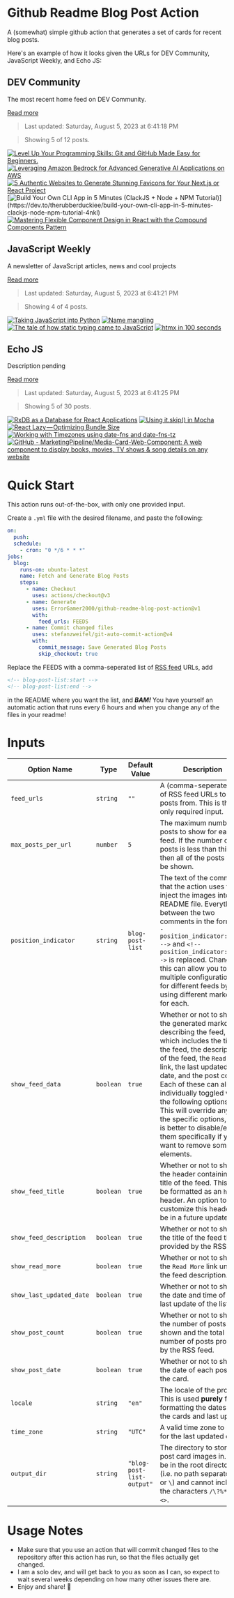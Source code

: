 # Github Readme Blog Post Action

A (somewhat) simple github action that generates a set of cards for recent blog posts.

Here's an example of how it looks given the URLs for DEV Community, JavaScript Weekly, and Echo JS:

<!-- post-list:start -->
## DEV Community

The most recent home feed on DEV Community.

[Read more](https://dev.to)
> Last updated: Saturday, August 5, 2023 at 6:41:18 PM

> Showing 5 of 12 posts.

[![Level Up Your Programming Skills: Git and GitHub Made Easy for Beginners.](https://raw.githubusercontent.com/ErrorGamer2000/github-readme-blog-post-action/main/generated_files/DEV_Community/Level_Up_Your_Programming_Skills__Git_and_GitHub_Made_Easy_for_Beginners..svg)](https://dev.to/koderkareem/level-up-your-programming-skills-git-and-github-made-easy-for-beginners-1ldc)
[![Leveraging Amazon Bedrock for Advanced Generative AI Applications on AWS](https://raw.githubusercontent.com/ErrorGamer2000/github-readme-blog-post-action/main/generated_files/DEV_Community/Leveraging_Amazon_Bedrock_for_Advanced_Generative_AI_Applications_on_AWS.svg)](https://dev.to/jito/leveraging-amazon-bedrock-for-advanced-generative-ai-applications-on-aws-15i8)
[![5 Authentic Websites to Generate Stunning Favicons for Your Next.js or React Project](https://raw.githubusercontent.com/ErrorGamer2000/github-readme-blog-post-action/main/generated_files/DEV_Community/5_Authentic_Websites_to_Generate_Stunning_Favicons_for_Your_Next.js_or_React_Project.svg)](https://dev.to/mrpaulishaili/5-authentic-websites-to-generate-stunning-favicons-for-your-nextjs-or-react-project-5eif)
[![Build Your Own CLI App in 5 Minutes (ClackJS + Node + NPM Tutorial)](https://raw.githubusercontent.com/ErrorGamer2000/github-readme-blog-post-action/main/generated_files/DEV_Community/Build_Your_Own_CLI_App_in_5_Minutes_(ClackJS_+_Node_+_NPM_Tutorial).svg)](https://dev.to/therubberduckiee/build-your-own-cli-app-in-5-minutes-clackjs-node-npm-tutorial-4nkl)
[![Mastering Flexible Component Design in React with the Compound Components Pattern](https://raw.githubusercontent.com/ErrorGamer2000/github-readme-blog-post-action/main/generated_files/DEV_Community/Mastering_Flexible_Component_Design_in_React_with_the_Compound_Components_Pattern.svg)](https://dev.to/yanagisawahidetoshi/mastering-flexible-component-design-in-react-with-the-compound-components-pattern-n96)


## JavaScript Weekly

A newsletter of JavaScript articles, news and cool projects

[Read more](https://javascriptweekly.com/)
> Last updated: Saturday, August 5, 2023 at 6:41:21 PM

> Showing 4 of 4 posts.

[![Taking JavaScript into Python](https://raw.githubusercontent.com/ErrorGamer2000/github-readme-blog-post-action/main/generated_files/JavaScript_Weekly/Taking_JavaScript_into_Python.svg)](https://javascriptweekly.com/issues/650)
[![Name mangling](https://raw.githubusercontent.com/ErrorGamer2000/github-readme-blog-post-action/main/generated_files/JavaScript_Weekly/Name_mangling.svg)](https://javascriptweekly.com/issues/649)
[![The tale of how static typing came to JavaScript](https://raw.githubusercontent.com/ErrorGamer2000/github-readme-blog-post-action/main/generated_files/JavaScript_Weekly/The_tale_of_how_static_typing_came_to_JavaScript.svg)](https://javascriptweekly.com/issues/648)
[![htmx in 100 seconds](https://raw.githubusercontent.com/ErrorGamer2000/github-readme-blog-post-action/main/generated_files/JavaScript_Weekly/htmx_in_100_seconds.svg)](https://javascriptweekly.com/issues/647)


## Echo JS

Description pending

[Read more](
http://www.echojs.com
)
> Last updated: Saturday, August 5, 2023 at 6:41:25 PM

> Showing 5 of 30 posts.

[![
RxDB as a Database for React Applications
](https://raw.githubusercontent.com/ErrorGamer2000/github-readme-blog-post-action/main/generated_files/_Echo_JS_/_RxDB_as_a_Database_for_React_Applications_.svg)](
https://rxdb.info/articles/react-database.html
)
[![Using `it.skip()` in Mocha](https://raw.githubusercontent.com/ErrorGamer2000/github-readme-blog-post-action/main/generated_files/_Echo_JS_/Using_`it.skip()`_in_Mocha.svg)](
https://masteringjs.io/tutorials/mocha/it-skip
)
[![React Lazy — Optimizing Bundle Size](https://raw.githubusercontent.com/ErrorGamer2000/github-readme-blog-post-action/main/generated_files/_Echo_JS_/React_Lazy_—_Optimizing_Bundle_Size.svg)](https://levelup.gitconnected.com/react-lazy-optimizing-bundle-size-fd82f4de2382)
[![Working with Timezones using date-fns and date-fns-tz](https://raw.githubusercontent.com/ErrorGamer2000/github-readme-blog-post-action/main/generated_files/_Echo_JS_/Working_with_Timezones_using_date-fns_and_date-fns-tz.svg)](
https://masteringjs.io/tutorials/date-fns/tz
)
[![GitHub - MarketingPipeline/Media-Card-Web-Component: A web component to display books, movies, TV shows & song details on any website](https://raw.githubusercontent.com/ErrorGamer2000/github-readme-blog-post-action/main/generated_files/_Echo_JS_/GitHub_-_MarketingPipeline_Media-Card-Web-Component__A_web_component_to_display_books__movies__TV_shows___song_details_on_any_website.svg)](https://github.com/MarketingPipeline/Media-Card-Web-Component)


<!-- post-list:end -->

# Quick Start

This action runs out-of-the-box, with only one provided input.

Create a `.yml` file with the desired filename, and paste the following:

```yml
on:
  push:
  schedule:
    - cron: "0 */6 * * *"
jobs:
  blog:
    runs-on: ubuntu-latest
    name: Fetch and Generate Blog Posts
    steps:
      - name: Checkout
        uses: actions/checkout@v3
      - name: Generate
        uses: ErrorGamer2000/github-readme-blog-post-action@v1
        with:
          feed_urls: FEEDS
      - name: Commit changed files
        uses: stefanzweifel/git-auto-commit-action@v4
        with:
          commit_message: Save Generated Blog Posts
          skip_checkout: true
```

Replace the FEEDS with a comma-seperated list of [RSS feed](https://rss.com/blog/how-do-rss-feeds-work/) URLs, add

```md
<!-- blog-post-list:start -->
<!-- blog-post-list:end -->
```

in the README where you want the list, and **_BAM!_** You have yourself an automatic action that runs every 6 hours and when you change any of the files in your readme!

# Inputs

<table>
  <thead>
    <tr>
      <th>Option Name</th>
      <th>Type</th>
      <th>Default Value</th>
      <th>Description</th>
    </tr>
  </thead>
  <tbody>
    <tr>
      <td><code>feed_urls</code></td>
      <td><code>string</code></td>
      <td><code>""</code></td>
      <td>A (comma-seperated) list of RSS feed URLs to load posts from. This is the only required input.</td>
    </tr>
    <tr>
      <td><code>max_posts_per_url</code></td>
      <td><code>number</code></td>
      <td><code>5</code></td>
      <td>The maximum number of posts to show for each feed. If the number of posts is less than this, then all of the posts will be shown.</td>
    </tr>
    <tr>
      <td><code>position_indicator</code></td>
      <td><code>string</code></td>
      <td><code>blog-post-list</code></td>
      <td>The text of the comments that the action uses to inject the images into the README file. Everything between the two comments in the form <code>&lt;!-- position_indicator:start --&gt;</code> and <code>&lt;!-- position_indicator:end --&gt;</code> is replaced. Changing this can allow you to use multiple configurations for different feeds by using different markers for each.</td>
    </tr>
    <tr>
      <td><code>show_feed_data</code></td>
      <td><code>boolean</code></td>
      <td><code>true</code></td>
      <td>Whether or not to show the generated markdown describing the feed, which includes the title of the feed, the description of the feed, the <code>Read More</code> link, the last updated date, and the post count. Each of these can also be individually toggled with the following options. This will override any of the specific options, so it is better to disable/enable them specifically if you want to remove some elements.</td>
    </tr>
    <tr>
      <td><code>show_feed_title</code></td>
      <td><code>boolean</code></td>
      <td><code>true</code></td>
      <td>Whether or not to show the header containing the title of the feed. This will be formatted as an <code>h2</code> header. An option to customize this header will be in a future update.</td>
    </tr>
    <tr>
      <td><code>show_feed_description</code></td>
      <td><code>boolean</code></td>
      <td><code>true</code></td>
      <td>Whether or not to show the title of the feed that is provided by the RSS feed.</td>
    </tr>
    <tr>
      <td><code>show_read_more</code></td>
      <td><code>boolean</code></td>
      <td><code>true</code></td>
      <td>Whether or not to show the <code>Read More</code> link under the feed description.</td>
    </tr>
    <tr>
      <td><code>show_last_updated_date</code></td>
      <td><code>boolean</code></td>
      <td><code>true</code></td>
      <td>Whether or not to show the date and time of the last update of the list.</td>
    </tr>
    <tr>
      <td><code>show_post_count</code></td>
      <td><code>boolean</code></td>
      <td><code>true</code></td>
      <td>Whether or not to show the number of posts shown and the total number of posts provided by the RSS feed.</td>
    </tr>
    <tr>
      <td><code>show_post_date</code></td>
      <td><code>boolean</code></td>
      <td><code>true</code></td>
      <td>Whether or not to show the date of each post on the card.</td>
    </tr>
    <tr>
      <td><code>locale</code></td>
      <td><code>string</code></td>
      <td><code>"en"</code></td>
      <td>The locale of the project. This is used <strong>purely</strong> for formatting the dates of the cards and last update.</td>
    </tr>
    <tr>
      <td><code>time_zone</code></td>
      <td><code>string</code></td>
      <td><code>"UTC"</code></td>
      <td>A valid time zone to use for the last updated date.</td>
    </tr>
    <tr>
      <td><code>output_dir</code></td>
      <td><code>string</code></td>
      <td><code>"blog-post-list-output"</code></td>
      <td>The directory to store the post card images in. Must be in the root directory (i.e. no path separators <code>/</code> or <code>\</code>) and cannot include the characters <code>/\?%*:|"&lt;&gt;</code>.</td>
    </tr>
<!--
    <tr>
      <td><code></code></td>
      <td><cde></cde></td>
      <td><code></code></td>
      <td></td>
    </tr>
-->
  </tbody>
</table>

# Usage Notes

- Make sure that you use an action that will commit changed files to the repository after this action has run, so that the files actually get changed.
- I am a solo dev, and will get back to you as soon as I can, so expect to wait several weeks depending on how many other issues there are.
- Enjoy and share! 🤗
